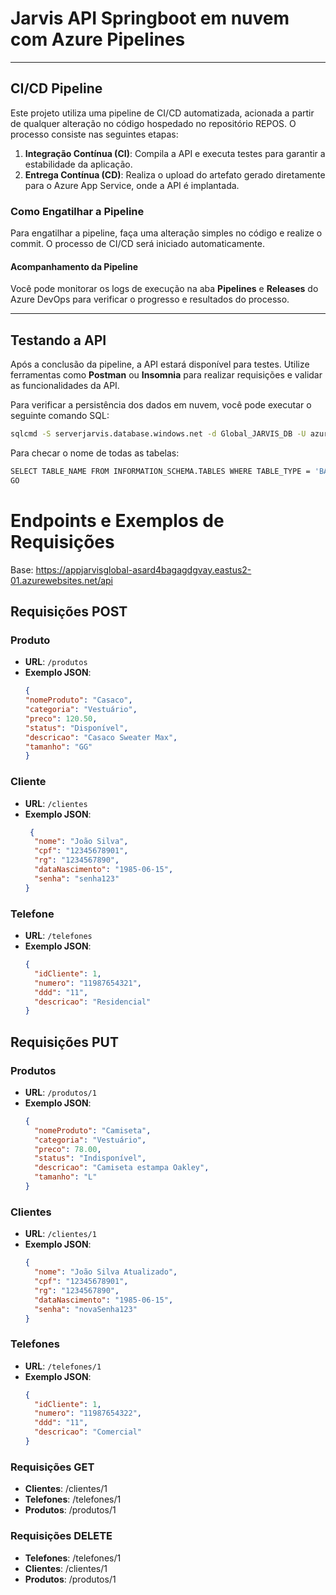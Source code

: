# Jarvis API Springboot em nuvem com Azure Pipelines 

---

## CI/CD Pipeline

Este projeto utiliza uma pipeline de CI/CD automatizada, acionada a partir de qualquer alteração no código hospedado no repositório REPOS. O processo consiste nas seguintes etapas:

1. **Integração Contínua (CI)**: Compila a API e executa testes para garantir a estabilidade da aplicação.
2. **Entrega Contínua (CD)**: Realiza o upload do artefato gerado diretamente para o Azure App Service, onde a API é implantada.

### Como Engatilhar a Pipeline

Para engatilhar a pipeline, faça uma alteração simples no código e realize o commit. O processo de CI/CD será iniciado automaticamente. 

#### Acompanhamento da Pipeline

Você pode monitorar os logs de execução na aba **Pipelines** e **Releases** do Azure DevOps para verificar o progresso e resultados do processo.

---

## Testando a API

Após a conclusão da pipeline, a API estará disponível para testes. Utilize ferramentas como **Postman** ou **Insomnia** para realizar requisições e validar as funcionalidades da API.

Para verificar a persistência dos dados em nuvem, você pode executar o seguinte comando SQL:

```bash
sqlcmd -S serverjarvis.database.windows.net -d Global_JARVIS_DB -U azureadmin -P PWserverGlobal!Jarvis
```
Para checar o nome de todas as tabelas:

```bash
SELECT TABLE_NAME FROM INFORMATION_SCHEMA.TABLES WHERE TABLE_TYPE = 'BASE TABLE';
GO
```

# Endpoints e Exemplos de Requisições
Base: https://appjarvisglobal-asard4bagagdgvay.eastus2-01.azurewebsites.net/api

## Requisições POST

### Produto
- **URL**: `/produtos`
- **Exemplo JSON**:
  ```json
  {
  "nomeProduto": "Casaco",
  "categoria": "Vestuário",
  "preco": 120.50,
  "status": "Disponível",
  "descricao": "Casaco Sweater Max",
  "tamanho": "GG"
  }
  ```

### Cliente
- **URL**: `/clientes`
- **Exemplo JSON**:
  ```json
   {
    "nome": "João Silva",
    "cpf": "12345678901",
    "rg": "1234567890",
    "dataNascimento": "1985-06-15",
    "senha": "senha123"
  }
  ```

### Telefone
- **URL**: `/telefones`
- **Exemplo JSON**:
  ```json
  {
    "idCliente": 1,
    "numero": "11987654321",
    "ddd": "11",
    "descricao": "Residencial"
  }
  ```

## Requisições PUT

### Produtos
- **URL**: `/produtos/1`
- **Exemplo JSON**:
  ```json
  {
    "nomeProduto": "Camiseta",
    "categoria": "Vestuário",
    "preco": 78.00,
    "status": "Indisponível",
    "descricao": "Camiseta estampa Oakley",
    "tamanho": "L"
  }
  ```

### Clientes
- **URL**: `/clientes/1`
- **Exemplo JSON**:
  ```json
  {
    "nome": "João Silva Atualizado",
    "cpf": "12345678901",
    "rg": "1234567890",
    "dataNascimento": "1985-06-15",
    "senha": "novaSenha123"
  }
  ```

### Telefones
- **URL**: `/telefones/1`
- **Exemplo JSON**:
  ```json
  {
    "idCliente": 1,	
    "numero": "11987654322",
    "ddd": "11",
    "descricao": "Comercial"
  }
  ```

### Requisições GET
- **Clientes**: /clientes/1
- **Telefones**: /telefones/1
- **Produtos**: /produtos/1

### Requisições DELETE
- **Telefones**: /telefones/1
- **Clientes**: /clientes/1
- **Produtos**: /produtos/1
